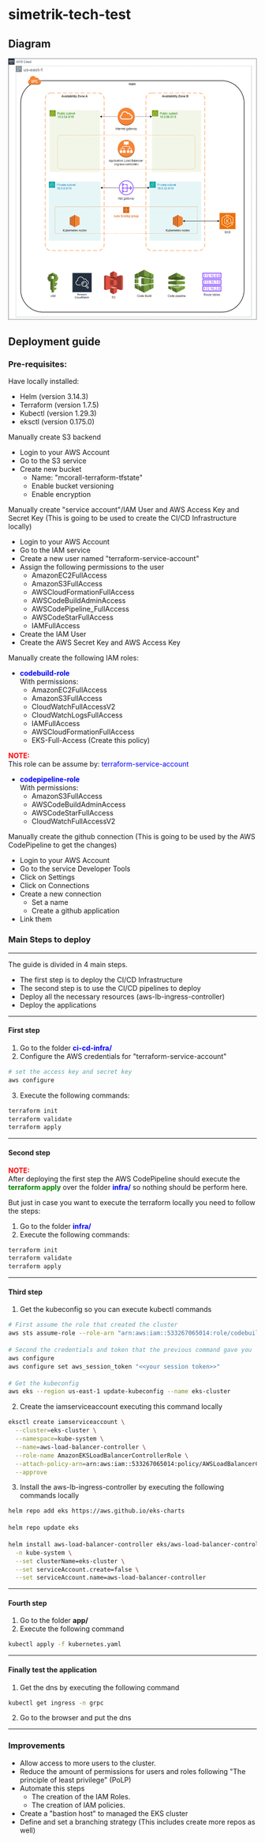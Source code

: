 # simetrik-tech-test

## Diagram

![Diagram](./imgs/simetrik-diagram.png)

## Deployment guide

### Pre-requisites:

Have locally installed:

* Helm (version 3.14.3)
* Terraform (version 1.7.5)
* Kubectl (version 1.29.3)
* eksctl (version 0.175.0)

Manually create S3 backend

* Login to your AWS Account
* Go to the S3 service
* Create new bucket
  * Name: "mcorall-terraform-tfstate"
  * Enable bucket versioning
  * Enable encryption

Manually create "service account"/IAM User and AWS Access Key and Secret Key (This is going to be used to create the CI/CD Infrastructure locally)

* Login to your AWS Account
* Go to the IAM service
* Create a new user named "terraform-service-account"
* Assign the following permissions to the user
  * AmazonEC2FullAccess
  * AmazonS3FullAccess
  * AWSCloudFormationFullAccess
  * AWSCodeBuildAdminAccess
  * AWSCodePipeline_FullAccess
  * AWSCodeStarFullAccess
  * IAMFullAccess
* Create the IAM User
* Create the AWS Secret Key and AWS Access Key

Manually create the following IAM roles:
* <span style="color:blue">**codebuild-role**</span>  
With permissions:
  * AmazonEC2FullAccess
  * AmazonS3FullAccess
  * CloudWatchFullAccessV2
  * CloudWatchLogsFullAccess
  * IAMFullAccess
  * AWSCloudFormationFullAccess
  * EKS-Full-Access (Create this policy) 

<span style="color:red">**NOTE:**</span>  
This role can be assume by: <span style="color:blue">terraform-service-account</span> 

* <span style="color:blue">**codepipeline-role**</span>  
With permissions:
  * AmazonS3FullAccess
  * AWSCodeBuildAdminAccess
  * AWSCodeStarFullAccess
  * CloudWatchFullAccessV2

Manually create the github connection (This is going to be used by the AWS CodePipeline to get the changes)

* Login to your AWS Account
* Go to the service Developer Tools
* Click on Settings
* Click on Connections
* Create a new connection
  * Set a name
  * Create a github application 
* Link them

### Main Steps to deploy
---

The guide is divided in 4 main steps.

* The first step is to deploy the CI/CD Infrastructure
* The second step is to use the CI/CD pipelines to deploy 
* Deploy all the necessary resources (aws-lb-ingress-controller)
* Deploy the applications
---
#### First step

1. Go to the folder <span style="color:blue">**ci-cd-infra/**</span>
2. Configure the AWS credentials for "terraform-service-account"
```bash
# set the access key and secret key
aws configure
```
3. Execute the following commands:
```bash
terraform init
terraform validate
terraform apply
```
---
#### Second step

<span style="color:red">**NOTE:**</span>  
After deploying the first step the AWS CodePipeline should execute the <span style="color:green">**terraform apply**</span> over the folder <span style="color:blue">**infra/**</span> so nothing should be perform here.

But just in case you want to execute the terraform locally you need to follow the steps:

1. Go to the folder <span style="color:blue">**infra/**</span>
2. Execute the following commands:
```bash
terraform init
terraform validate
terraform apply
```
---
#### Third step

1. Get the kubeconfig so you can execute kubectl commands
```bash
# First assume the role that created the cluster
aws sts assume-role --role-arn "arn:aws:iam::533267065014:role/codebuild-role" --role-session-name AWSCLI-Session

# Second the credentials and token that the previous command gave you
aws configure 
aws configure set aws_session_token "<<your session token>>"

# Get the kubeconfig
aws eks --region us-east-1 update-kubeconfig --name eks-cluster
```

2. Create the iamserviceaccount executing this command locally
```bash
eksctl create iamserviceaccount \
  --cluster=eks-cluster \
  --namespace=kube-system \
  --name=aws-load-balancer-controller \
  --role-name AmazonEKSLoadBalancerControllerRole \
  --attach-policy-arn=arn:aws:iam::533267065014:policy/AWSLoadBalancerControllerIAMPolicy \
  --approve
```

3. Install the aws-lb-ingress-controller by executing the following commands locally
```bash
helm repo add eks https://aws.github.io/eks-charts

helm repo update eks

helm install aws-load-balancer-controller eks/aws-load-balancer-controller \
  -n kube-system \
  --set clusterName=eks-cluster \
  --set serviceAccount.create=false \
  --set serviceAccount.name=aws-load-balancer-controller 
```
---
#### Fourth step

1. Go to the folder **app/**
2. Execute the following command
```bash
kubectl apply -f kubernetes.yaml
```
---
#### Finally test the application
1. Get the dns by executing the following command
```bash
kubectl get ingress -n grpc
```

2. Go to the browser and put the dns

---

### Improvements

* Allow access to more users to the cluster.
* Reduce the amount of permissions for users and roles following "The principle of least privilege" (PoLP)
* Automate this steps 
  * The creation of the IAM Roles.
  * The creation of IAM policies.
* Create a "bastion host" to managed the EKS cluster
* Define and set a branching strategy (This includes create more repos as well)